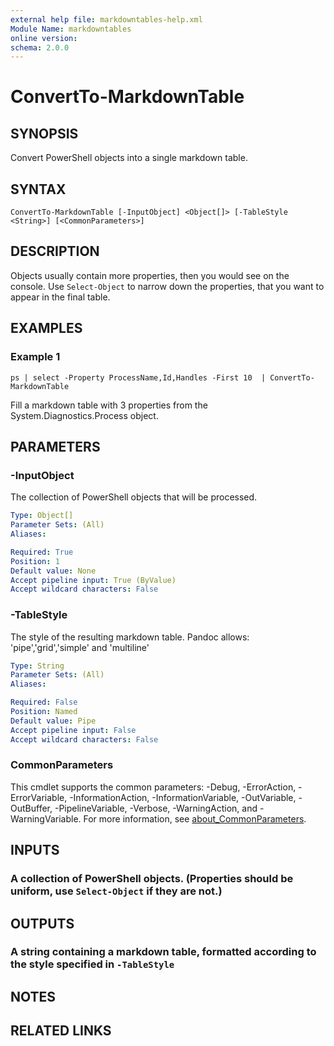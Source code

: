```yaml
---
external help file: markdowntables-help.xml
Module Name: markdowntables
online version:
schema: 2.0.0
---
```


# ConvertTo-MarkdownTable

## SYNOPSIS
Convert PowerShell objects into a single markdown table.

## SYNTAX

```
ConvertTo-MarkdownTable [-InputObject] <Object[]> [-TableStyle <String>] [<CommonParameters>]
```

## DESCRIPTION
Objects usually contain more properties, then you would see on the console.
Use `Select-Object` to
narrow down the properties, that you want to appear in the final table.

## EXAMPLES

### Example 1
```
ps | select -Property ProcessName,Id,Handles -First 10  | ConvertTo-MarkdownTable
```

Fill a markdown table with 3 properties from the System.Diagnostics.Process object.

## PARAMETERS

### -InputObject
The collection of PowerShell objects that will be processed.

```yaml
Type: Object[]
Parameter Sets: (All)
Aliases:

Required: True
Position: 1
Default value: None
Accept pipeline input: True (ByValue)
Accept wildcard characters: False
```

### -TableStyle
The style of the resulting markdown table.
Pandoc allows: 'pipe','grid','simple' and 'multiline'

```yaml
Type: String
Parameter Sets: (All)
Aliases:

Required: False
Position: Named
Default value: Pipe
Accept pipeline input: False
Accept wildcard characters: False
```

### CommonParameters
This cmdlet supports the common parameters: -Debug, -ErrorAction, -ErrorVariable, -InformationAction, -InformationVariable, -OutVariable, -OutBuffer, -PipelineVariable, -Verbose, -WarningAction, and -WarningVariable. For more information, see [about_CommonParameters](http://go.microsoft.com/fwlink/?LinkID=113216).

## INPUTS

### A collection of PowerShell objects. (Properties should be uniform, use `Select-Object` if they are not.)
## OUTPUTS

### A string containing a markdown table, formatted according to the style specified in `-TableStyle`
## NOTES

## RELATED LINKS
